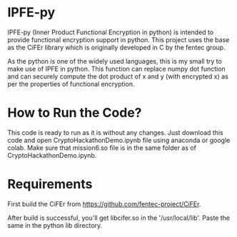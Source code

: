 # IPFE-py

IPFE-py (Inner Product Functional Encryption in python) is intended to provide functional encryption support in python. This project uses the base as the CiFEr library which is originally developed in C by the fentec group. 

As the python is one of the widely used languages, this is my small try to make use of IPFE in python. This function can replace numpy dot function and can securely compute the dot product of x and y (with encrypted x) as per the properties of functional encryption. 

# How to Run the Code?

This code is ready to run as it is without any changes. Just download this code and open CryptoHackathonDemo.ipynb file using anaconda or google colab. Make sure that mission6.so file is in the same folder as of CryptoHackathonDemo.ipynb. 


# Requirements

First build the CiFEr from https://github.com/fentec-project/CiFEr.

After build is successful, you'll get libcifer.so in the '/usr/local/lib'. Paste the same in the python lib directory.
